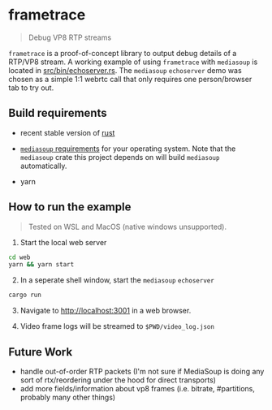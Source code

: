 # frametrace

> Debug VP8 RTP streams

`frametrace` is a proof-of-concept library to output debug details of a RTP/VP8 stream. A working example of using `frametrace` with `mediasoup` is located in [src/bin/echoserver.rs](src/bin/echoserver.rs). The `mediasoup` `echoserver` demo was chosen as a simple 1:1 webrtc call that only requires one person/browser tab to try out.

## Build requirements

- recent stable version of [rust](https://rustup.rs/)

- [`mediasoup` requirements](https://mediasoup.org/documentation/v3/mediasoup/installation/) for your operating system. Note that the `mediasoup` crate this project depends on will build `mediasoup` automatically.

- yarn

## How to run the example

> Tested on WSL and MacOS (native windows unsupported).

1. Start the local web server

```bash
cd web
yarn && yarn start
```

2. In a seperate shell window, start the `mediasoup` `echoserver`

```bash
cargo run
```

3. Navigate to [http://localhost:3001](http://localhost:3001) in a web browser.

4. Video frame logs will be streamed to `$PWD/video_log.json`

## Future Work

- handle out-of-order RTP packets (I'm not sure if MediaSoup is doing any sort of rtx/reordering under the hood for direct transports)
- add more fields/information about vp8 frames (i.e. bitrate, #partitions, probably many other things)
